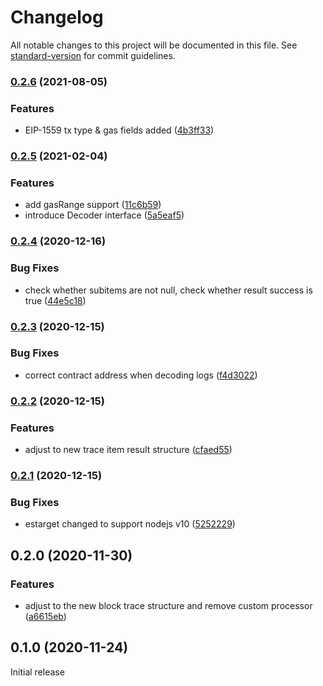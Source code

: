 # Changelog

All notable changes to this project will be documented in this file. See [standard-version](https://github.com/conventional-changelog/standard-version) for commit guidelines.

### [0.2.6](https://github.com/parsiq/block-tracer/compare/v0.2.5...v0.2.6) (2021-08-05)


### Features

* EIP-1559 tx type & gas fields added ([4b3ff33](https://github.com/parsiq/block-tracer/commit/4b3ff33ba77ccac7f60fc7c461cb134a9d248011))

### [0.2.5](https://github.com/parsiq/block-tracer/compare/v0.2.4...v0.2.5) (2021-02-04)


### Features

* add gasRange support ([11c6b59](https://github.com/parsiq/block-tracer/commit/11c6b59d3a6b57076831f99ff34ef998d367e9a1))
* introduce Decoder interface ([5a5eaf5](https://github.com/parsiq/block-tracer/commit/5a5eaf5df72b62fb33289422c639ff5fedc3ee71))

### [0.2.4](https://github.com/parsiq/block-tracer/compare/v0.2.3...v0.2.4) (2020-12-16)


### Bug Fixes

* check whether subitems are not null, check whether result success is true ([44e5c18](https://github.com/parsiq/block-tracer/commit/44e5c18899ec3e6a365ffd1f5bad129832d4bcd7))

### [0.2.3](https://github.com/parsiq/block-tracer/compare/v0.2.2...v0.2.3) (2020-12-15)


### Bug Fixes

* correct contract address when decoding logs ([f4d3022](https://github.com/parsiq/block-tracer/commit/f4d30229385033aa4f56d8a7973a3d1855cc52c8))

### [0.2.2](https://github.com/parsiq/block-tracer/compare/v0.2.1...v0.2.2) (2020-12-15)


### Features

* adjust to new trace item result structure ([cfaed55](https://github.com/parsiq/block-tracer/commit/cfaed55306b730499c1cda70c4af500d9d3bfb2c))

### [0.2.1](https://github.com/parsiq/block-tracer/compare/v0.2.0...v0.2.1) (2020-12-15)


### Bug Fixes

* estarget changed to support nodejs v10 ([5252229](https://github.com/parsiq/block-tracer/commit/525222915569192ad6c76446429851455785e1aa))

## 0.2.0 (2020-11-30)


### Features

* adjust to the new block trace structure and remove custom processor ([a6615eb](https://github.com/parsiq/block-tracer/commit/a6615ebe9a2eabcd2fbfb577bf3cc4aab77f57bf))

## 0.1.0 (2020-11-24)

Initial release
